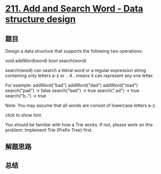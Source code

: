 # [211. Add and Search Word - Data structure design](https://leetcode.com/problems/add-and-search-word-data-structure-design/)

## 题目

        
Design a data structure that supports the following two operations:

void addWord(word)
bool search(word)



search(word) can search a literal word or a regular expression string containing only letters a-z or .. A . means it can represent any one letter.


For example:
addWord("bad")
addWord("dad")
addWord("mad")
search("pad") -> false
search("bad") -> true
search(".ad") -> true
search("b..") -> true



Note:
You may assume that all words are consist of lowercase letters a-z.


click to show hint.

You should be familiar with how a Trie works. If not, please work on this problem: Implement Trie (Prefix Tree) first.

      

## 解题思路


## 总结


